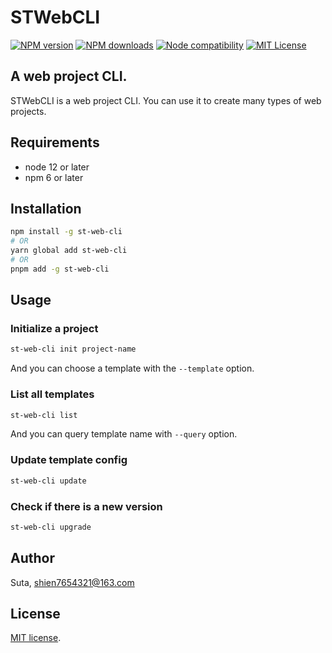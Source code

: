 # STWebCLI

[![NPM version][npm-version-image]][npm-url]
[![NPM downloads][npm-downloads-image]][npm-downloads-url]
[![Node compatibility][node-compatibility-image]][node-compatibility-url]
[![MIT License][license-image]][license-url]

[npm-url]: https://npmjs.org/package/st-web-cli
[npm-version-image]: https://img.shields.io/npm/v/st-web-cli.svg?style=flat
[npm-downloads-image]: https://img.shields.io/npm/dm/st-web-cli.svg?style=flat
[npm-downloads-url]: https://npmcharts.com/compare/st-web-cli?minimal=true
[node-compatibility-image]: https://img.shields.io/node/v/st-web-cli.svg
[node-compatibility-url]: https://nodejs.org/en/about/releases
[license-image]: https://img.shields.io/badge/license-MIT-blue.svg?style=flat
[license-url]: LICENSE

## A web project CLI.

STWebCLI is a web project CLI. You can use it to create many types of web projects.

## Requirements

-   node 12 or later
-   npm 6 or later

## Installation

```bash
npm install -g st-web-cli
# OR
yarn global add st-web-cli
# OR
pnpm add -g st-web-cli
```

## Usage

### Initialize a project

```bash
st-web-cli init project-name
```

And you can choose a template with the `--template` option.

### List all templates

```bash
st-web-cli list
```

And you can query template name with `--query` option.

### Update template config

```bash
st-web-cli update
```

### Check if there is a new version

```bash
st-web-cli upgrade
```

## Author

Suta, shien7654321@163.com

## License

[mit]: https://opensource.org/licenses/MIT

[MIT license][mit].

